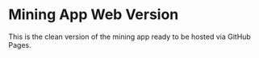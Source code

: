 # Mining App Web Version

This is the clean version of the mining app ready to be hosted via GitHub Pages.